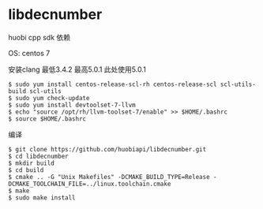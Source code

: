 # libdecnumber
huobi cpp sdk 依赖 

OS: centos 7 

安装clang 最低3.4.2 最高5.0.1 此处使用5.0.1

````
$ sudo yum install centos-release-scl-rh centos-release-scl scl-utils-build scl-utils
$ sudo yum check-update
$ sudo yum install devtoolset-7-llvm
$ echo "source /opt/rh/llvm-toolset-7/enable" >> $HOME/.bashrc
$ source $HOME/.bashrc
````

编译
````
$ git clone https://github.com/huobiapi/libdecnumber.git
$ cd libdecnumber 
$ mkdir build
$ cd build
$ cmake .. -G "Unix Makefiles" -DCMAKE_BUILD_TYPE=Release -DCMAKE_TOOLCHAIN_FILE=../linux.toolchain.cmake
$ make
$ sudo make install
````

